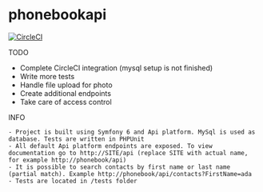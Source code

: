 # phonebookapi

[![CircleCI](https://circleci.com/gh/adnankurtovic/phonebook.svg?style=shield)](https://circleci.com/gh/adnankurtovic/phonebook)


TODO

   - Complete CircleCI integration (mysql setup is not finished)
   - Write more tests
   - Handle file upload for photo
   - Create additional endpoints
   - Take care of access control


INFO

    - Project is built using Symfony 6 and Api platform. MySql is used as database. Tests are written in PHPUnit
    - All default Api platform endpoints are exposed. To view documentation go to http://SITE/api (replace SITE with actual name, for example http://phonebook/api)
    - It is possible to search contacts by first name or last name (partial match). Example http://phonebook/api/contacts?FirstName=ada
    - Tests are located in /tests folder
